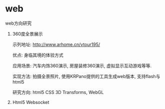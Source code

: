 web
===

web方向研究


1. 360度全景展示
     
     示列地址: http://www.arhome.cn/vtour195/

     优点: 身临其境的体验方式

     应用场景: 汽车内饰360演示, 房屋装修360演示, 虚拟显示互动游戏等等.

     实现方法: 拍摄全景照片, 使用KRPano提供的工具生成web版本, 支持flash与html5

    研究方向: html5 CSS 3D Transforms, WebGL


2. Html5 Websocket

     
    
    
